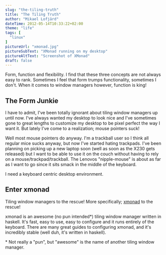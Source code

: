 ```yaml
---
slug: "the-tiling-truth"
title: "The Tiling Truth"
author: "Mikael Lofjärd"
dateTime: 2012-05-14T10:33:22+02:00
theme: "life"
tags: [
  "linux"
]
pictureUrl: "xmonad.jpg"
pictureSubText: "XMonad running on my desktop"
pictureAltText: "Screenshot of XMonad"
draft: false
---
```

Form, function and flexibility. I find that these three concepts are not always easy to rank. Sometimes I feel that form trumps functionality, sometimes I don't. When it comes to window managers however, function is king!

## The Form Junkie

I have to admit, I've been totally ignorant about tiling window managers up until now. I've always wanted my desktop to look nice and I've sometimes gone to great lengths to customize my desktop to be pixel perfect the way I want it. But lately I've come to a realization; mouse pointers suck!

Well most mouse pointers do anyway. I'm a trackball user so I think all regular mice sucks anyway, but now I've started hating trackpads. I've been planning on picking up a new laptop soon (well as soon as the X230 gets released) but I want to be able to use it on the couch without having to rely on a mouse/trackpad/trackball. The Lenovos "nipple-mouse" is about as far as I want to go since it sits smack in the middle of the keyboard.

I need a keyboard centric desktop environment.

## Enter xmonad

Tiling window managers to the rescue! More specifically; [xmonad](http://xmonad.org/) to the rescue!

xmonad is an awesome (no pun intended\*) tiling window manager written in haskell. It's fast, easy to use, easy to configure and it runs entirely of the keyboard. There are many great guides to configuring xmonad, and it's incredibly stable (well duh, it's written in haskell).

\* Not really a "pun", but "awesome" is the name of another tiling window manager.
